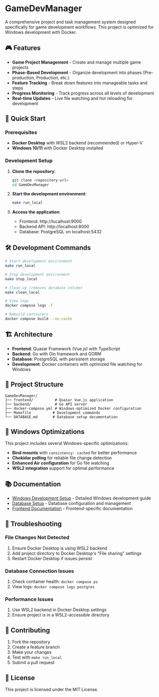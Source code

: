 # GameDevManager

A comprehensive project and task management system designed specifically for game development workflows. This project is optimized for Windows development with Docker.

## 🎮 Features

- **Game Project Management** - Create and manage multiple game projects
- **Phase-Based Development** - Organize development into phases (Pre-production, Production, etc.)
- **Feature Tracking** - Break down features into manageable tasks and steps
- **Progress Monitoring** - Track progress across all levels of development
- **Real-time Updates** - Live file watching and hot reloading for development

## 🚀 Quick Start

### Prerequisites

- **Docker Desktop** with WSL2 backend (recommended) or Hyper-V
- **Windows 10/11** with Docker Desktop installed

### Development Setup

1. **Clone the repository**:
   ```bash
   git clone <repository-url>
   cd GameDevManager
   ```

2. **Start the development environment**:
   ```bash
   make run_local
   ```

3. **Access the application**:
   - Frontend: http://localhost:9000
   - Backend API: http://localhost:8000
   - Database: PostgreSQL on localhost:5432

## 🛠️ Development Commands

```bash
# Start development environment
make run_local

# Stop development environment
make stop_local

# Clean up (removes database volume)
make clean_local

# View logs
docker compose logs -f

# Rebuild containers
docker compose build --no-cache
```

## 🏗️ Architecture

- **Frontend**: Quasar Framework (Vue.js) with TypeScript
- **Backend**: Go with Gin framework and GORM
- **Database**: PostgreSQL with persistent storage
- **Development**: Docker containers with optimized file watching for Windows

## 📁 Project Structure

```
GameDevManager/
├── frontend/          # Quasar Vue.js application
├── backend/           # Go API server
├── docker-compose.yml # Windows-optimized Docker configuration
├── Makefile          # Development commands
└── DATABASE.md       # Database setup documentation
```

## 🔧 Windows Optimizations

This project includes several Windows-specific optimizations:

- **Bind mounts** with `consistency: cached` for better performance
- **Chokidar polling** for reliable file change detection
- **Enhanced Air configuration** for Go file watching
- **WSL2 integration** support for optimal performance

## 📚 Documentation

- [Windows Development Setup](WINDOWS_DEV_SETUP.md) - Detailed Windows development guide
- [Database Setup](DATABASE.md) - Database configuration and management
- [Frontend Documentation](frontend/README.md) - Frontend-specific documentation

## 🐛 Troubleshooting

### File Changes Not Detected
1. Ensure Docker Desktop is using WSL2 backend
2. Add project directory to Docker Desktop's "File sharing" settings
3. Restart Docker Desktop if issues persist

### Database Connection Issues
1. Check container health: `docker compose ps`
2. View logs: `docker compose logs postgres`

### Performance Issues
1. Use WSL2 backend in Docker Desktop settings
2. Ensure project is in a WSL2-accessible directory

## 🤝 Contributing

1. Fork the repository
2. Create a feature branch
3. Make your changes
4. Test with `make run_local`
5. Submit a pull request

## 📄 License

This project is licensed under the MIT License. 